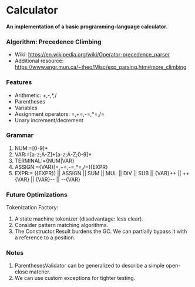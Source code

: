 # Calculator

<b>An implementation of a basic programming-language calculator.</b>

### Algorithm: Precedence Climbing

* Wiki: https://en.wikipedia.org/wiki/Operator-precedence_parser
* Additional resource: https://www.engr.mun.ca/~theo/Misc/exp_parsing.htm#more_climbing

### Features

* Arithmetic: +,-,*,/
* Parentheses
* Variables
* Assignment operators: =,+=,-=,*=,/=
* Unary increment/decrement

### Grammar

1. NUM:=[0-9]*
2. VAR:=[a-z;A-Z]+[a-z;A-Z;0-9]*
3. TERMINAL:={NUM|VAR}
4. ASSIGN:={VAR}[=,+=,-=,*=,/=]{EXPR}
5. EXPR:=  ({EXPR}) || ASSIGN || SUM || MUL || DIV || SUB || {VAR}++ || ++{VAR} || {VAR}-- || --{VAR}

### Future Optimizations

Tokenization Factory:
1. A state machine tokenizer (disadvantage: less clear).
2. Consider pattern matching algorithms.
3. The Constructor.Result burdens the GC. We can partially bypass it with a reference to a position.

### Notes

1. ParenthesesValidator can be generalized to describe a simple open-close matcher.
2. We can use custom exceptions for tighter testing.